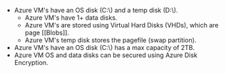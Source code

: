 - Azure VM's have an OS disk (C:\\) and a temp disk (D:\\).
	- Azure VM's have 1+ data disks.
	- Azure VM's are stored using Virtual Hard Disks (VHDs), which are page [[Blobs]].
	- Azure VM's temp disk stores the pagefile (swap partition).
- Azure VM's have an OS disk (C:\\) has a max capacity of 2TB.
- Azure VM OS and data disks can be secured using Azure Disk Encryption.